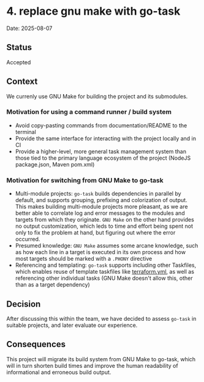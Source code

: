 # 4. replace gnu make with go-task

Date: 2025-08-07

## Status

Accepted

## Context

We currenly use GNU Make for building the project and its submodules.

### Motivation for using a command runner / build system

- Avoid copy-pasting commands from documentation/README to the terminal
- Provide the same interface for interacting with the project locally and in CI
- Provide a higher-level, more general task management system than those tied to the primary language ecosystem of the project (NodeJS package.json, Maven pom.xml)

### Motivation for switching from GNU Make to go-task

- Multi-module projects: `go-task` builds dependencies in parallel by default, and supports grouping, prefixing and colorization of output. This makes building multi-module projects more pleasant, as we are better able to correlate log and error messages to the modules and targets from which they originate. `GNU Make` on the other hand provides no output customization, which leds to time and effort being spent not only to fix the problem at hand, but figuring out where the error occurred.
- Presumed knowledge: `GNU Make` assumes some arcane knowledge, such as how each line in a target is executed in its own process and how most targets should be marked with a `.PHONY` directive
- Referencing and templating: `go-task` supports including other Taskfiles, which enables reuse of template taskfiles like [terraform.yml](https://github.com/capralifecycle/liflig-aws-user-admin/blob/master/taskfiles/terraform.yml), as well as referencing other individual tasks (GNU Make doesn't allow this, other than as a target dependency)

## Decision

After discussing this within the team, we have decided to assess `go-task` in suitable projects, and later evaluate our experience.

## Consequences

This project will migrate its build system from GNU Make to go-task, which will in turn shorten build times and improve the human readability of informational and erroneous build output.
